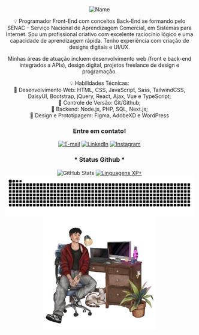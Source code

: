  <div style="text-align: center;" align="center">
  <img src="/src/olá.gif" alt="Name" height="150px">

 
 
 💡 Programador Front-End com conceitos Back-End se formando pelo SENAC – Serviço Nacional de Aprendizagem Comercial, em Sistemas para Internet. Sou um profissional criativo com excelente raciocínio lógico e uma capacidade de aprendizagem rápida. Tenho experiência com criação de designs digitais e UI/UX.

 Minhas áreas de atuação incluem desenvolvimento web (front e back-end integrados a APIs), design digital, projetos freelance de design e programação.

💡 Habilidades Técnicas:<br>
🌟 Desenvolvimento Web: HTML, CSS, JavaScript, Sass, TailwindCSS, DaisyUI, Bootstrap, jQuery, React, Ajax, Vue e TypeScript;<br>
🌟 Controle de Versão: Git/Github;<br>
🌟 Backend: Node.js, PHP, SQL, Next.js;<br>
🌟 Design e Prototipagem: Figma, AdobeXD e WordPress<br>
</div>

<div align="center">
<h3 align="center">Entre em contato!</h3>

[![E-mail](https://img.shields.io/badge/-Email-000?style=for-the-badge&logo=microsoft-outlook&logoColor=FF00F6&color:FFF)](mailto:vitorcgmss@outlook.com)
[![LinkedIn](https://img.shields.io/badge/-LinkedIn-000?style=for-the-badge&logo=linkedin&logoColor=FF00F6&color:FFF)](https://www.linkedin.com/in/vitorcgms/)
[![Instagram](https://img.shields.io/badge/-Instagram-000?style=for-the-badge&logo=instagram&logoColor=FF00F6&color:FFF)](https://www.instagram.com/vittxw/)
</div>


<div style="text-align: center;" align="center">
    <h3>* Status Github *</h3>
  <img src="https://github-readme-stats-git-masterrstaa-rickstaa.vercel.app/api?username=vitorcgo&hide_title=true&show_icons=true&include_all_commits=false&count_private=true&line_height=25&hide=issues&bg_color=000&title_color=FF0000&text_color=FFF&border_radius=3&border_color=36123c&icon_color=FF0000&theme=jolly" alt="GitHub Stats">

  <a href="https://github.com/vitorcgo/github-readme-stats">
    <img src="https://github-readme-stats-git-masterrstaa-rickstaa.vercel.app/api/top-langs/?username=vitorcgo&line_height=10&card_width=290&layout=compact&hide_title=false&count_private=true&langs_count=4&show_icons=true&title_color=FF00F6&hide=html,scss,less&bg_color=000&text_color=FF0000&border_radius=3&border_color=561760&count_private=true" alt="Linguagens XP+">
  </a>
</div>


<picture align="center">
  <source media="(prefers-color-scheme: dark)" srcset="https://raw.githubusercontent.com/vitorcgo/vitorcgo/output/github-contribution-grid-snake-dark.svg">
  <source media="(prefers-color-scheme: light)" srcset="https://raw.githubusercontent.com/vitorcgo/vitorcgo/output/github-contribution-grid-snake-dark.svg">
  <img align="center" alt="github contribution grid snake animation" src="https://raw.githubusercontent.com/vitorcgo/vitorcgo/output/github-contribution-grid-snake.svg">
</picture>

<br>
<div align="center">
<img align="center" alt="" height="300px" src="/src/foto.png">
</div>
